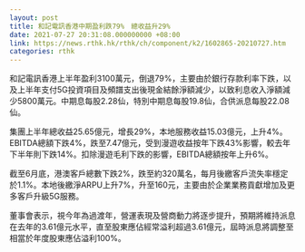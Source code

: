```yaml
---
layout: post
title: 和記電訊香港中期盈利跌79%　總收益升29%
date: 2021-07-27 20:31:08.000000000 +08:00
link: https://news.rthk.hk/rthk/ch/component/k2/1602865-20210727.htm
categories: rthk
---
```


和記電訊香港上半年盈利3100萬元，倒退79%，主要由於銀行存款利率下跌，以及上半年支付5G投資項目及頻譜支出後現金結餘淨額減少，以致利息收入淨額減少5800萬元。中期息每股2.28仙，特別中期息每股19.8仙，合供派息每股22.08仙。

集團上半年總收益25.65億元，增長29%，本地服務收益15.03億元，上升4%。EBITDA總額下跌4%，跌至7.47億元，受到漫遊收益按年下跌43%影響，較去年下半年則下跌14%。扣除漫遊毛利下跌的影響，EBITDA總額按年上升6%。

截至6月底，港澳客戶總數下跌2%，跌至約320萬名，每月後繳客戶流失率穩定於1.1%。本地後繳淨ARPU上升7%，升至160元，主要由於企業業務貢獻增加及更多客戶升級5G服務。

董事會表示，視今年為過渡年，營運表現及營商動力將逐步提升，預期將維持派息在去年的3.61億元水平，直至股東應佔經常溢利超過3.61億元，屆時派息將調整至相當於年度股東應佔溢利100%。
